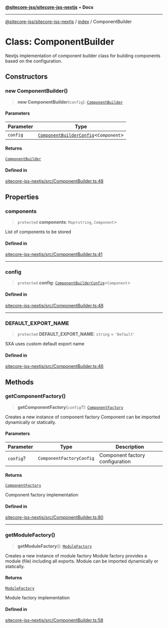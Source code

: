 [**@sitecore-jss/sitecore-jss-nextjs**](../../README.md) • **Docs**

***

[@sitecore-jss/sitecore-jss-nextjs](../../README.md) / [index](../README.md) / ComponentBuilder

# Class: ComponentBuilder

Nextjs implementation of component builder class for building components based on the configuration.

## Constructors

### new ComponentBuilder()

> **new ComponentBuilder**(`config`): [`ComponentBuilder`](ComponentBuilder.md)

#### Parameters

| Parameter | Type |
| ------ | ------ |
| `config` | [`ComponentBuilderConfig`](../type-aliases/ComponentBuilderConfig.md)\<`Component`\> |

#### Returns

[`ComponentBuilder`](ComponentBuilder.md)

#### Defined in

[sitecore-jss-nextjs/src/ComponentBuilder.ts:48](https://github.com/Sitecore/jss/blob/f1572afbfc8b17fc798c9a1c6949529e432bf0ed/packages/sitecore-jss-nextjs/src/ComponentBuilder.ts#L48)

## Properties

### components

> `protected` **components**: `Map`\<`string`, `Component`\>

List of components to be stored

#### Defined in

[sitecore-jss-nextjs/src/ComponentBuilder.ts:41](https://github.com/Sitecore/jss/blob/f1572afbfc8b17fc798c9a1c6949529e432bf0ed/packages/sitecore-jss-nextjs/src/ComponentBuilder.ts#L41)

***

### config

> `protected` **config**: [`ComponentBuilderConfig`](../type-aliases/ComponentBuilderConfig.md)\<`Component`\>

#### Defined in

[sitecore-jss-nextjs/src/ComponentBuilder.ts:48](https://github.com/Sitecore/jss/blob/f1572afbfc8b17fc798c9a1c6949529e432bf0ed/packages/sitecore-jss-nextjs/src/ComponentBuilder.ts#L48)

***

### DEFAULT\_EXPORT\_NAME

> `protected` **DEFAULT\_EXPORT\_NAME**: `string` = `'Default'`

SXA uses custom default export name

#### Defined in

[sitecore-jss-nextjs/src/ComponentBuilder.ts:46](https://github.com/Sitecore/jss/blob/f1572afbfc8b17fc798c9a1c6949529e432bf0ed/packages/sitecore-jss-nextjs/src/ComponentBuilder.ts#L46)

## Methods

### getComponentFactory()

> **getComponentFactory**(`config`?): [`ComponentFactory`](../type-aliases/ComponentFactory.md)

Creates a new instance of component factory
Component can be imported dynamically or statically.

#### Parameters

| Parameter | Type | Description |
| ------ | ------ | ------ |
| `config`? | `ComponentFactoryConfig` | Component factory configuration |

#### Returns

[`ComponentFactory`](../type-aliases/ComponentFactory.md)

Component factory implementation

#### Defined in

[sitecore-jss-nextjs/src/ComponentBuilder.ts:80](https://github.com/Sitecore/jss/blob/f1572afbfc8b17fc798c9a1c6949529e432bf0ed/packages/sitecore-jss-nextjs/src/ComponentBuilder.ts#L80)

***

### getModuleFactory()

> **getModuleFactory**(): [`ModuleFactory`](../type-aliases/ModuleFactory.md)

Creates a new instance of module factory
Module factory provides a module (file) including all exports.
Module can be imported dynamically or statically.

#### Returns

[`ModuleFactory`](../type-aliases/ModuleFactory.md)

Module factory implementation

#### Defined in

[sitecore-jss-nextjs/src/ComponentBuilder.ts:58](https://github.com/Sitecore/jss/blob/f1572afbfc8b17fc798c9a1c6949529e432bf0ed/packages/sitecore-jss-nextjs/src/ComponentBuilder.ts#L58)
